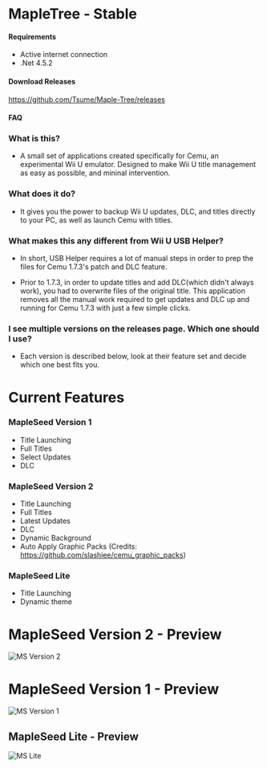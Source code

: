 # MapleTree - Stable

#### Requirements
- Active internet connection
- .Net 4.5.2

#### Download Releases
https://github.com/Tsume/Maple-Tree/releases

#### FAQ

### What is this?
- A small set of applications created specifically for Cemu, an experimental Wii U emulator. Designed to make Wii U title management as easy as possible, and mininal intervention.

### What does it do?
- It gives you the power to backup Wii U updates, DLC, and titles directly to your PC, as well as launch Cemu with titles.

### What makes this any different from Wii U USB Helper?
- In short, USB Helper requires a lot of manual steps in order to prep the files for Cemu 1.7.3's patch and DLC feature. 

- Prior to 1.7.3, in order to update titles and add DLC(which didn't always work), you had to overwrite files of the original title. This application removes all the manual work required to get updates and DLC up and running for Cemu 1.7.3 with just a few simple clicks.

### I see multiple versions on the releases page. Which one should I use?
- Each version is described below, look at their feature set and decide which one best fits you.

# Current Features
### MapleSeed Version 1
- Title Launching
- Full Titles
- Select Updates
- DLC

### MapleSeed Version 2
- Title Launching
- Full Titles
- Latest Updates
- DLC
- Dynamic Background
- Auto Apply Graphic Packs (Credits: https://github.com/slashiee/cemu_graphic_packs)

### MapleSeed Lite
 - Title Launching
 - Dynamic theme

# MapleSeed Version 2 - Preview
![MS Version 2](http://pixxy.in/RPg9255.png)

# MapleSeed Version 1 - Preview
![MS Version 1](http://pixxy.in/1Nj3245.png)

## MapleSeed Lite - Preview
![MS Lite](http://pixxy.in/ISL2199.gif)
